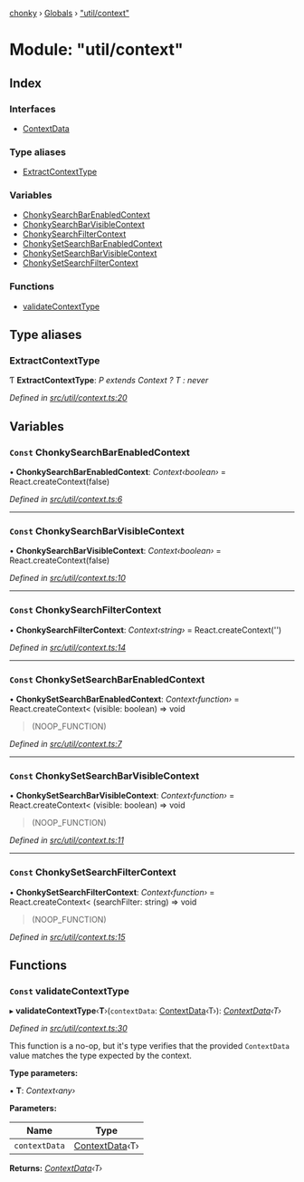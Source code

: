 [chonky](../README.md) › [Globals](../globals.md) › ["util/context"](_util_context_.md)

# Module: "util/context"

## Index

### Interfaces

* [ContextData](../interfaces/_util_context_.contextdata.md)

### Type aliases

* [ExtractContextType](_util_context_.md#extractcontexttype)

### Variables

* [ChonkySearchBarEnabledContext](_util_context_.md#const-chonkysearchbarenabledcontext)
* [ChonkySearchBarVisibleContext](_util_context_.md#const-chonkysearchbarvisiblecontext)
* [ChonkySearchFilterContext](_util_context_.md#const-chonkysearchfiltercontext)
* [ChonkySetSearchBarEnabledContext](_util_context_.md#const-chonkysetsearchbarenabledcontext)
* [ChonkySetSearchBarVisibleContext](_util_context_.md#const-chonkysetsearchbarvisiblecontext)
* [ChonkySetSearchFilterContext](_util_context_.md#const-chonkysetsearchfiltercontext)

### Functions

* [validateContextType](_util_context_.md#const-validatecontexttype)

## Type aliases

###  ExtractContextType

Ƭ **ExtractContextType**: *P extends Context<infer T> ? T : never*

*Defined in [src/util/context.ts:20](https://github.com/TimboKZ/Chonky/blob/b63f6c0/src/util/context.ts#L20)*

## Variables

### `Const` ChonkySearchBarEnabledContext

• **ChonkySearchBarEnabledContext**: *Context‹boolean›* = React.createContext<boolean>(false)

*Defined in [src/util/context.ts:6](https://github.com/TimboKZ/Chonky/blob/b63f6c0/src/util/context.ts#L6)*

___

### `Const` ChonkySearchBarVisibleContext

• **ChonkySearchBarVisibleContext**: *Context‹boolean›* = React.createContext<boolean>(false)

*Defined in [src/util/context.ts:10](https://github.com/TimboKZ/Chonky/blob/b63f6c0/src/util/context.ts#L10)*

___

### `Const` ChonkySearchFilterContext

• **ChonkySearchFilterContext**: *Context‹string›* = React.createContext<string>('')

*Defined in [src/util/context.ts:14](https://github.com/TimboKZ/Chonky/blob/b63f6c0/src/util/context.ts#L14)*

___

### `Const` ChonkySetSearchBarEnabledContext

• **ChonkySetSearchBarEnabledContext**: *Context‹function›* = React.createContext<
    (visible: boolean) => void
>(NOOP_FUNCTION)

*Defined in [src/util/context.ts:7](https://github.com/TimboKZ/Chonky/blob/b63f6c0/src/util/context.ts#L7)*

___

### `Const` ChonkySetSearchBarVisibleContext

• **ChonkySetSearchBarVisibleContext**: *Context‹function›* = React.createContext<
    (visible: boolean) => void
>(NOOP_FUNCTION)

*Defined in [src/util/context.ts:11](https://github.com/TimboKZ/Chonky/blob/b63f6c0/src/util/context.ts#L11)*

___

### `Const` ChonkySetSearchFilterContext

• **ChonkySetSearchFilterContext**: *Context‹function›* = React.createContext<
    (searchFilter: string) => void
>(NOOP_FUNCTION)

*Defined in [src/util/context.ts:15](https://github.com/TimboKZ/Chonky/blob/b63f6c0/src/util/context.ts#L15)*

## Functions

### `Const` validateContextType

▸ **validateContextType**‹**T**›(`contextData`: [ContextData](../interfaces/_util_context_.contextdata.md)‹T›): *[ContextData](../interfaces/_util_context_.contextdata.md)‹T›*

*Defined in [src/util/context.ts:30](https://github.com/TimboKZ/Chonky/blob/b63f6c0/src/util/context.ts#L30)*

This function is a no-op, but it's type verifies that the provided `ContextData`
value matches the type expected by the context.

**Type parameters:**

▪ **T**: *Context‹any›*

**Parameters:**

Name | Type |
------ | ------ |
`contextData` | [ContextData](../interfaces/_util_context_.contextdata.md)‹T› |

**Returns:** *[ContextData](../interfaces/_util_context_.contextdata.md)‹T›*
